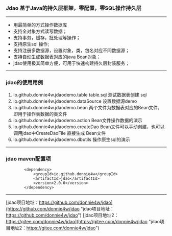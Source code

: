 ###  Jdao  基于Java的持久层框架，零配置，零SQL操作持久层

------------

- 用最简单的方式操作数据库
- 支持全对象方式读写数据；
- 支持事务，缓存，批处理等操作；
- 支持原生sql 操作;
- 支持注册多数据源，设置对象，类，包名对应不同数据源；
- 支持自动生成数据表对应的java Bean对象；
- jdao使用极其简单方便，可用于快速构建持久层封装服务；

------------

###  jdao的使用用例

1. io.github.donnie4w.jdaodemo.table   table.sql  测试数据表创建 sql
2. io.github.donnie4w.jdaodemo.dataSource 设置数据源demo
3. io.github.donnie4w.jdaodemo.bean  两个文件为数据表对应的Bean文件，即用于操作表数据的类文件
4. io.github.donnie4w.jdaodemo.action  Bean文件操作数据的演示
5. io.github.donnie4w.jdaodemo.createDao  Bean文件可以手动创建，也可以调用jdao中CreateDaoFile 直接生成 Bean文件
6. io.github.donnie4w.jdaodemo.dbutils 操作原生sql的演示

------------

###  jdao maven配置项
			<dependency>
				<groupId>io.github.donnie4w</groupId>
				<artifactId>jdao</artifactId>
				<version>2.0.0</version>
			</dependency>

------------

[jdao项目地址：https://github.com/donnie4w/jdao](https://github.com/donnie4w/jdao "jdao项目地址：https://github.com/donnie4w/jdao")
[jdao项目地址2：https://gitee.com/donnie4w/jdao](https://gitee.com/donnie4w/jdao "jdao项目地址2：https://gitee.com/donnie4w/jdao")
